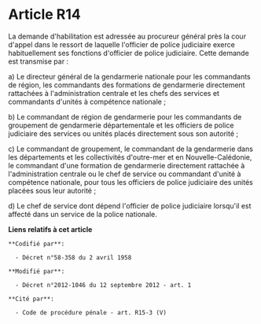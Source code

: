 # Article R14

La demande d'habilitation est adressée au procureur général près la cour d'appel dans le ressort de laquelle l'officier de
police judiciaire exerce habituellement ses fonctions d'officier de police judiciaire. Cette demande est transmise par : 

a) Le directeur général de la gendarmerie nationale pour les commandants de région, les commandants des formations de
gendarmerie directement rattachées à l'administration centrale et les chefs des services et commandants d'unités à compétence
nationale ; 

b) Le commandant de région de gendarmerie pour les commandants de groupement de gendarmerie départementale et les officiers
de police judiciaire des services ou unités placés directement sous son autorité ; 

c) Le commandant de groupement, le commandant de la gendarmerie dans les départements et les collectivités d'outre-mer et en
Nouvelle-Calédonie, le commandant d'une formation de gendarmerie directement rattachée à l'administration centrale ou le chef
de service ou commandant d'unité à compétence nationale, pour tous les officiers de police judiciaire des unités placées sous
leur autorité ; 

d) Le chef de service dont dépend l'officier de police judiciaire lorsqu'il est affecté dans un service de la police
nationale.

**Liens relatifs à cet article**

	**Codifié par**:

	  - Décret n°58-358 du 2 avril 1958

	**Modifié par**:

	  - Décret n°2012-1046 du 12 septembre 2012 - art. 1

	**Cité par**:

	  - Code de procédure pénale - art. R15-3 (V)

